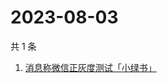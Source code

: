 # 2023-08-03

共 1 条

<!-- BEGIN -->
<!-- 最后更新时间 Thu Aug 03 2023 01:09:39 GMT+0800 (China Standard Time) -->

1. [消息称微信正灰度测试「小绿书」](https://www.zhihu.com/search?q=消息称微信正灰度测试「小绿书」)

<!-- END -->
